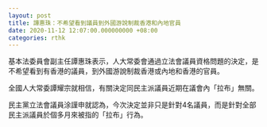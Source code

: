 ```yaml
---
layout: post
title: 譚惠珠：不希望看到議員到外國游說制裁香港和內地官員
date: 2020-11-12 12:07:00.000000000 +08:00
categories: rthk
---
```


基本法委員會副主任譚惠珠表示，人大常委會通過立法會議員資格問題的決定，是不希望看到有香港的議員，到外國游說制裁香港或內地和香港的官員。

全國人大常委譚耀宗就相信，有關決定同民主派議員近期在議會內「拉布」無關。

民主黨立法會議員涂謹申就認為，今次決定並非只是針對4名議員，而是針對全部民主派議員於個多月來被指的「拉布」行為。
